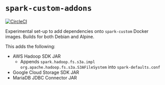 # `spark-custom-addons`

[![CircleCI](https://circleci.com/gh/guangie88/spark-custom-addons.svg?style=svg)](https://circleci.com/gh/guangie88/spark-custom-addons)

Experimental set-up to add dependencies onto `spark-custom` Docker images.
Builds for both Debian and Alpine.

This adds the following:

- AWS Hadoop SDK JAR
  - Appends `spark.hadoop.fs.s3a.impl org.apache.hadoop.fs.s3a.S3AFileSystem`
    into `spark-defaults.conf`
- Google Cloud Storage SDK JAR
- MariaDB JDBC Connector JAR
